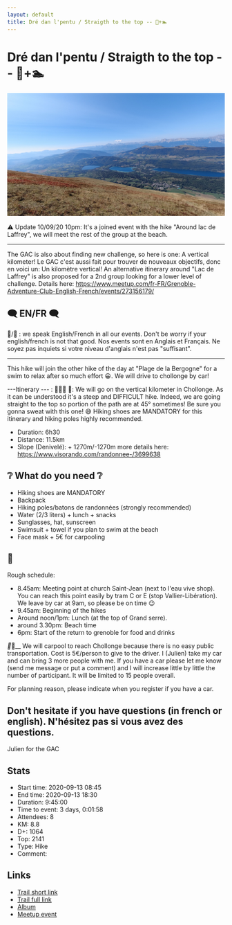 ```yaml
---
layout: default
title: Dré dan l'pentu / Straigth to the top -- 🥾+🏊
---
```


# Dré dan l'pentu / Straigth to the top -- 🥾+🏊

![2020-09-13](../img/orig/2020-09-13.jpg)

⚠️ Update 10/09/20 10pm: It's a joined event with the hike "Around lac de Laffrey", we will meet the rest of the group at the beach.
______________________
The GAC is also about finding new challenge, so here is one: A vertical kilometer! Le GAC c'est aussi fait pour trouver de nouveaux objectifs, donc en voici un: Un kilomètre vertical!
An alternative itinerary around "Lac de Laffrey" is also proposed for a 2nd group looking for a lower level of challenge. Details here: https://www.meetup.com/fr-FR/Grenoble-Adventure-Club-English-French/events/273156179/

##  🗨️ EN/FR 🗨️ 
🦅/🐓 : we speak English/French in all our events. Don't be worry if your english/french is not that good. Nos events sont en Anglais et Français. Ne soyez pas inquiets si votre niveau d'anglais n'est pas "suffisant".

---------------
This hike will join the other hike of the day at "Plage de la Bergogne" for a swim to relax after so much effort 😀. We will drive to chollonge by car!

---Itinerary --- : 💪💪💪
🥾: We will go on the vertical kilometer in Chollonge. As it can be understood it's a steep and DIFFICULT hike. Indeed, we are going straight to the top so portion of the path are at 45° sometimes! Be sure you gonna sweat with this one! 😅 Hiking shoes are MANDATORY for this itinerary and hiking poles highly recommended.
- Duration: 6h30
- Distance: 11.5km
- Slope (Denivelé): + 1270m/-1270m
more details here: https://www.visorando.com/randonnee-/3699638

##  ❔ What do you need ❔ 
- Hiking shoes are MANDATORY
- Backpack
- Hiking poles/batons de randonnées (strongly recommended)
- Water (2/3 liters) + lunch + snacks
- Sunglasses, hat, sunscreen
- Swimsuit + towel if you plan to swim at the beach
- Face mask + 5€ for carpooling

## 📅
Rough schedule:
- 8.45am: Meeting point at church Saint-Jean (next to l'eau vive shop). You can reach this point easily by tram C or E (stop Vallier-Libération). We leave by car at 9am, so please be on time 😉
- 9.45am: Beginning of the hikes
- Around noon/1pm: Lunch (at the top of Grand serre).
- around 3.30pm: Beach time
- 6pm: Start of the return to grenoble for food and drinks

___🚗_🚗____
We will carpool to reach Chollonge because there is no easy public transportation. Cost is 5€/person to give to the driver. I (Julien) take my car and can bring 3 more people with me. If you have a car please let me know (send me message or put a comment) and I will increase little by little the number of participant. It will be limited to 15 people overall.

For planning reason, please indicate when you register if you have a car.

Don't hesitate if you have questions (in french or english).
N'hésitez pas si vous avez des questions.
--
Julien for the GAC

## Stats

- Start time: 2020-09-13 08:45
- End time: 2020-09-13 18:30
- Duration: 9:45:00
- Time to event: 3 days, 0:01:58
- Attendees: 8
- KM: 8.8
- D+: 1064
- Top: 2141
- Type: Hike
- Comment: 

## Links

- [Trail short link](https://s.42l.fr/lX-HrbRh)
- [Trail full link]()
- [Album](https://binnette.github.io/GacImg2020/2020-09-13-Dre-dan-lpentu-Straigth-to-the-top-🥾🏊.html)
- [Meetup event](https://www.meetup.com/grenoble-adventure-club-english-french/events/273156020/)
